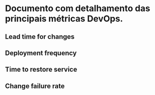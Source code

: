 # Documento com detalhamento das principais métricas DevOps.

## Lead time for changes
## Deployment frequency
## Time to restore service
## Change failure rate
